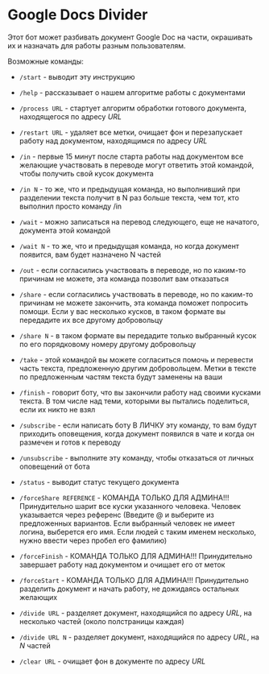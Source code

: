 # Google Docs Divider

Этот бот может разбивать документ Google Doc на части, окрашивать их и назначать для работы разным пользователям.

Возможные команды:

- `/start` - выводит эту инструкцию

- `/help` - рассказывает о нашем алгоритме работы с документами

- `/process URL` - стартует алгоритм обработки готового документа, находящегося по адресу _URL_

- `/restart URL` - удаляет все метки, очищает фон и перезапускает работу над документом, находящимся по адресу _URL_

- `/in` - первые 15 минут после старта работы над документом все желающие участвовать в переводе могут ответить этой командой, чтобы получить свой кусок документа

- `/in N` - то же, что и предыдущая команда, но выполнивший при разделении текста получит в N раз больше текста, чем тот, кто выполнил просто команду /in

- `/wait` - можно записаться на перевод следующего, еще не начатого, документа этой командой

- `/wait N` - то же, что и предыдущая команда, но когда документ появится, вам будет назначено N частей

- `/out` - если согласились участвовать в переводе, но по каким-то причинам не можете, эта команда позволит вам отказаться

- `/share` - если согласились участвовать в переводе, но по каким-то причинам не можете закончить, эта команда поможет попросить помощи. Если у вас несколько кусков, в таком формате вы передадите их все другому добровольцу

- `/share N` - в таком формате вы передадите только выбранный кусок по его порядковому номеру другому добровольцу

- `/take` - этой командой вы можете согласиться помочь и перевести часть текста, предложенную другим добровольцем. Метки в тексте по предложенным частям текста будут заменены на ваши

- `/finish` - говорит боту, что вы закончили работу над своими кусками текста. В том числе над теми, которыми вы пытались поделиться, если их никто не взял

- `/subscribe` - если написать боту В ЛИЧКУ эту команду, то вам будут приходить оповещения, когда документ появился в чате и когда он размечен и готов к переводу

- `/unsubscribe` - выполните эту команду, чтобы отказаться от личных оповещений от бота

- `/status` - выводит статус текущего документа

- `/forceShare REFERENCE` - КОМАНДА ТОЛЬКО ДЛЯ АДМИНА!!! Принудительно шарит все куски указанного человека. Человек указывается через референс (Введите @ и выберите из предложенных вариантов. Если выбранный человек не имеет логина, выберется его имя. Если людей с таким именем несколько, нужно ввести через пробел его фамилию)

- `/forceFinish` - КОМАНДА ТОЛЬКО ДЛЯ АДМИНА!!! Принудительно завершает работу над документом и очищает его от меток

- `/forceStart` - КОМАНДА ТОЛЬКО ДЛЯ АДМИНА!!! Принудительно разделить документ и начать работу, не дожидаясь остальных желающих

- `/divide URL` - разделяет документ, находящийся по адресу _URL_, на несколько частей (около полстраницы каждая)

- `/divide URL N` - разделяет документ, находящийся по адресу _URL_, на _N_ частей

- `/clear URL` - очищает фон в документе по адресу _URL_
